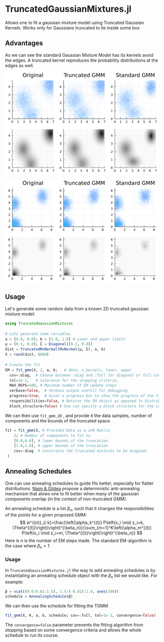 # TruncatedGaussianMixtures.jl
 Allows one to fit a gaussian mixture model using Truncated Gaussian Kernels. Works only for Gaussians truncated to lie inside some box

## Advantages

As we can see the standard Gaussian Mixture Model has its kernels avoid the edges. A truncated kernel reproduces the probability distributions at the edges as well.

<img src="./imgs/Comparison2.gif"> </img>

<img src="./imgs/Comparison3.gif"> </img>

## Usage

Let's generate some random data from a known 2D truncated gaussian mixture model:

```julia
using TruncatedGaussianMixtures

# Lets generate some variables
a = [0.0, 0.0]; b = [1.0, 1.0] # Lower and upper limits
μ = [0.5, 0.0]; Σ = Diagonal([0.2, 0.8])
dist = TruncatedMvNormal(MvNormal(μ, Σ), a, b)
X = rand(dist, 8000)

# Create the fit
EM = fit_gmm(X, 2, a, b;   # data, n_kernels, lower, upper
  cov=:diag,  # Choose between :diag and :full for diagonal or full covariances
  tol=1e-2,   # tolerance for the stopping criteria.
  MAX_REPS=100, # Maximum number of EM update steps
  verbose=false,  # Verbose output usefull for debugging 
  progress=true,  # Gives a progress bar to show the progress of the fit
  responsibilities=false, # Returns the EM object as opposed to Distributions.jl object
  block_structure=false) # One can specify a block structure for the covariances
```

We can then use `fit_gmm_2D` , and provide it the data samples, number of components and the bounds of the truncated space. 

```julia
fit = fit_gmm(X, # Provided Data as a 2xN Matrix
    2; # Number of components to fit to
    [0.0,0.0], # lower bounds of the truncation
    [1.0,1.0], # upper bounds of the truncation
  	cov=:diag  # Constrains the truncated mixtures to be diagonal
 )
```

## Annealing Schedules

One can use annealing schedules to guide fits better, especially for flatter distributions. [Naim & Gildea](https://arxiv.org/abs/1206.6427) propose a deterministic anti-annealing mechanism that alows one to fit better when many of the gaussian components overlap (in the context of non-truncated GMM).

An annealing schedule is a list $\beta_n$, such that it changes the responsibilities of the points for a given proposed GMM:
$$
w^{(n)}_{i k}=\frac{\left(\alpha_k^{(t)} P\left(x_i \mid z_i=k, \Theta^{(t)}\right)\right)^{\beta_n}}{\sum_{m=1}^K\left(\alpha_m^{(t)} P\left(x_i \mid z_i=m, \Theta^{(t)}\right)\right)^{\beta_n}}
$$
Here is $n$ is the number of EM steps made. The standard EM-algorithm is the case where $\beta_n = 1$

### Usage

In `TruncatedGaussianMixtures.jl` the way to add annealing schedules is by instantiating an annealing schedule object with the $\beta_n$ list we would like. For example:

```julia
β = vcat((0.0:0.01:1.5), 1.5:(-0.01):1.0, ones(100))
schedule = AnnealingSchedule(β)
```

We can then use the schedule for fitting the TGMM

```julia
fit_gmm(X, K, a, b, schedule; cov=:full, tol=1e-3, convergence=false)
```

The `convergence=false` parameter prevents the fitting algorithm from stopping based on some convergence criteria and allows the whole schedule to run its course. 
